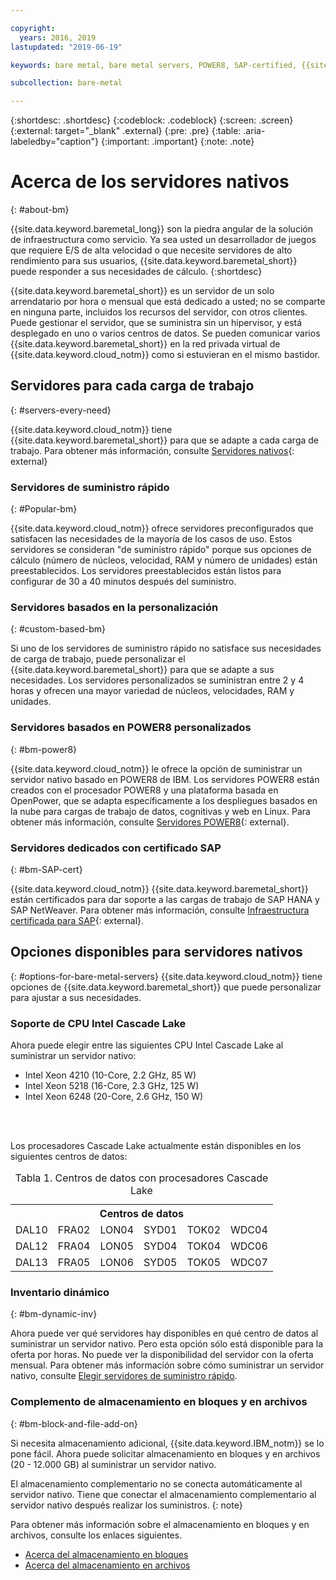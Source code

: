```yaml
---

copyright:
  years: 2016, 2019
lastupdated: "2019-06-19"

keywords: bare metal, bare metal servers, POWER8, SAP-certified, {{site.data.keyword.baremetal_long}}, {{site.data.keyword.baremetal_short}}, available bare metal, cascade lake

subcollection: bare-metal

---
```


{:shortdesc: .shortdesc}
{:codeblock: .codeblock}
{:screen: .screen}
{:external: target="_blank" .external}
{:pre: .pre}
{:table: .aria-labeledby="caption"}
{:important: .important}
{:note: .note}

# Acerca de los servidores nativos
{: #about-bm}

{{site.data.keyword.baremetal_long}} son la piedra angular de la solución de infraestructura como servicio. Ya sea usted un desarrollador de juegos que requiere E/S de alta velocidad o que necesite servidores de alto rendimiento para sus usuarios, {{site.data.keyword.baremetal_short}} puede responder a sus necesidades de cálculo.
{:shortdesc}

{{site.data.keyword.baremetal_short}} es un servidor de un solo arrendatario por hora o mensual que está dedicado a usted; no se comparte en ninguna parte, incluidos los recursos del servidor, con otros clientes. Puede gestionar el servidor, que se suministra sin un hipervisor, y está desplegado en uno o varios centros de datos. Se pueden comunicar varios {{site.data.keyword.baremetal_short}} en la red privada virtual de {{site.data.keyword.cloud_notm}} como si estuvieran en el mismo bastidor.

## Servidores para cada carga de trabajo
{: #servers-every-need}

{{site.data.keyword.cloud_notm}} tiene {{site.data.keyword.baremetal_short}} para que se adapte a cada carga de trabajo. Para obtener más información, consulte [Servidores nativos](https://www.ibm.com/cloud/bare-metal-servers){: external}

### Servidores de suministro rápido
{: #Popular-bm}

{{site.data.keyword.cloud_notm}} ofrece servidores preconfigurados que satisfacen las necesidades de la mayoría de los casos de uso. Estos servidores se consideran "de suministro rápido" porque sus opciones de cálculo (número de núcleos, velocidad, RAM y número de unidades) están preestablecidos. Los servidores preestablecidos están listos para configurar de 30 a 40 minutos después del suministro. 

### Servidores basados en la personalización
{: #custom-based-bm}

Si uno de los servidores de suministro rápido no satisface sus necesidades de carga de trabajo, puede personalizar el {{site.data.keyword.baremetal_short}} para que se adapte a sus necesidades. Los servidores personalizados se suministran entre 2 y 4 horas y ofrecen una mayor variedad de núcleos, velocidades, RAM y unidades. 

### Servidores basados en POWER8 personalizados
{: #bm-power8}

{{site.data.keyword.cloud_notm}} le ofrece la opción de suministrar un servidor nativo basado en POWER8 de IBM. Los servidores POWER8 están creados con el procesador POWER8 y una plataforma basada en OpenPower, que se adapta específicamente a los despliegues basados en la nube para cargas de trabajo de datos, cognitivas y web en Linux. Para obtener más información, consulte [Servidores POWER8](https://www.ibm.com/cloud/bare-metal-servers/power){: external}.

### Servidores dedicados con certificado SAP
{: #bm-SAP-cert}

{{site.data.keyword.cloud_notm}} {{site.data.keyword.baremetal_short}} están certificados para dar soporte a las cargas de trabajo de SAP HANA y SAP NetWeaver. Para obtener más información, consulte [Infraestructura certificada para SAP](https://www.ibm.com/cloud/sap/certified-infrastructure){: external}.

## Opciones disponibles para servidores nativos <!--test new section - test as each option goes GA-->
{: #options-for-bare-metal-servers}
{{site.data.keyword.cloud_notm}} tiene opciones de {{site.data.keyword.baremetal_short}} que puede personalizar para ajustar a sus necesidades.

### Soporte de CPU Intel Cascade Lake
<!--Need to add which servers are also available for SAP once the certification is done-->
Ahora puede elegir entre las siguientes CPU Intel Cascade Lake al suministrar un servidor nativo:

* Intel Xeon 4210 (10-Core, 2.2 GHz, 85 W)
* Intel Xeon 5218 (16-Core, 2.3 GHz, 125 W)
* Intel Xeon 6248 (20-Core, 2.6 GHz, 150 W)
<!--Intel Xeon 8280M (28-Core, 2.7 GHz, 205 W)--><br>

<br>Los procesadores Cascade Lake actualmente están disponibles en los siguientes centros de datos:

<table style="width:100%">
<CAPTION>Tabla 1. Centros de datos con procesadores Cascade Lake</CAPTION>
 <tr>
   
   <th colspan="6">Centros de datos</th>
 </tr>
 <tr>
   <td>DAL10</td>
   <td>FRA02</td>
   <td>LON04</td>
   <td>SYD01</td>
   <td>TOK02</td>
   <td>WDC04</td>
   
</tr>

<tr>
  <td>DAL12</td>
  <td>FRA04</td>
  <td>LON05</td>
  <td>SYD04</td>
  <td>TOK04</td>
  <td>WDC06</td>
  
</tr>

<tr>
  <td>DAL13</td>
  <td>FRA05</td>
  <td>LON06</td>
  <td>SYD05</td>
  <td>TOK05</td>
  <td>WDC07</td>
</tr>
</table>


### Inventario dinámico
{: #bm-dynamic-inv}

Ahora puede ver qué servidores hay disponibles en qué centro de datos al suministrar un servidor nativo. Pero esta opción sólo está disponible para la oferta por horas. No puede ver la disponibilidad del servidor con la oferta mensual. Para obtener más información sobre cómo suministrar un servidor nativo, consulte [Elegir servidores de suministro rápido](/bare-metal?topic=bare-metal-bm-select-popular-servers).

### Complemento de almacenamiento en bloques y en archivos
{: #bm-block-and-file-add-on}

Si necesita almacenamiento adicional, {{site.data.keyword.IBM_notm}} se lo pone fácil. Ahora puede solicitar almacenamiento en bloques y en archivos (20 - 12.000 GB) al suministrar un servidor nativo. 

El almacenamiento complementario no se conecta automáticamente al servidor nativo. Tiene que conectar el almacenamiento complementario al servidor nativo después realizar los suministros.
{: note} 

<!--The add-on storage shares the data center that your bare metal server is on.-->

Para obtener más información sobre el almacenamiento en bloques y en archivos, consulte los enlaces siguientes.
* [Acerca del almacenamiento en bloques](/docs/infrastructure/BlockStorage?topic=BlockStorage-About)
* [Acerca del almacenamiento en archivos](/docs/infrastructure/FileStorage?topic=FileStorage-about)
